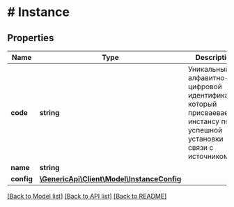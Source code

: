 # # Instance

## Properties

Name | Type | Description | Notes
------------ | ------------- | ------------- | -------------
**code** | **string** | Уникальный алфавитно-цифровой идентификатор, который присваевается инстансу после успешной установки связи с источником | 
**name** | **string** |  | 
**config** | [**\GenericApi\Client\Model\InstanceConfig**](InstanceConfig.md) |  | 

[[Back to Model list]](../../README.md#documentation-for-models) [[Back to API list]](../../README.md#documentation-for-api-endpoints) [[Back to README]](../../README.md)


